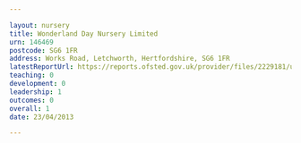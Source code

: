 ```yaml
---

layout: nursery
title: Wonderland Day Nursery Limited
urn: 146469
postcode: SG6 1FR
address: Works Road, Letchworth, Hertfordshire, SG6 1FR
latestReportUrl: https://reports.ofsted.gov.uk/provider/files/2229181/urn/146469.pdf
teaching: 0
development: 0
leadership: 1
outcomes: 0
overall: 1
date: 23/04/2013

---
```

